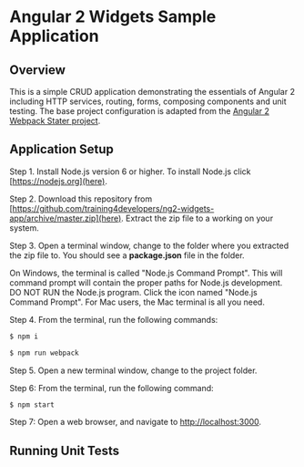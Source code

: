 # Angular 2 Widgets Sample Application

## Overview

This is a simple CRUD application demonstrating the essentials of Angular 2 including HTTP services, routing, forms, composing components and unit testing. The base project configuration is adapted from the [Angular 2 Webpack Stater project](https://angular.io/docs/ts/latest/guide/webpack.html).

## Application Setup

Step 1. Install Node.js version 6 or higher. To install Node.js click [https://nodejs.org](here).

Step 2. Download this repository from [https://github.com/training4developers/ng2-widgets-app/archive/master.zip](here). Extract the zip file to a working on your system.

Step 3. Open a terminal window, change to the folder where you extracted the zip file to. You should see a **package.json** file in the folder.

On Windows, the terminal is called "Node.js Command Prompt". This will command prompt will contain the proper paths for Node.js development. DO NOT RUN the Node.js program. Click the icon named "Node.js Command Prompt". For Mac users, the Mac terminal is all you need.

Step 4. From the terminal, run the following commands:

```bash
$ npm i

$ npm run webpack
```

Step 5. Open a new terminal window, change to the project folder.

Step 6: From the terminal, run the following command:

```bash
$ npm start
```

Step 7: Open a web browser, and navigate to [http://localhost:3000](http://localhost:3000).

## Running Unit Tests
